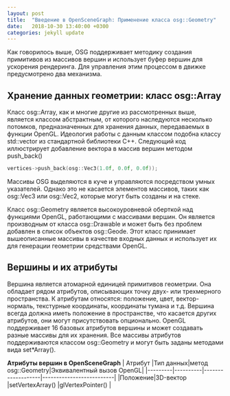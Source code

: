 ```yaml
---
layout: post
title:  "Введение в OpenSceneGraph: Применение класса osg::Geometry" 
date:   2018-10-30 13:40:00 +0300
categories: jekyll update
---
```


Как говорилось выше, OSG поддерживает методику создания примитивов из массивов вершин и использует буфер вершин для ускорения рендеринга. Для управления этим процессом в движке предусмотрено два механизма.

## Хранение данных геометрии: класс osg::Array

Класс osg::Array, как и многие другие из рассмотренных выше, является классом абстрактным, от которого наследуются несколько потомков, предназначенных для хранения данных, передаваемых в функции OpenGL. Идеология работы с данным классом подобна классу std::vector из стандартной библиотеки C++. Следующий код иллюстрирует добавление вектора в массив вершин методом push_back()

```cpp
vertices->push_back(osg::Vec3(1.0f, 0.0f, 0.0f));
```

Массивы OSG выделяются в куче и управляются посредством умных указателей. Однако это не касается элементов массивов, таких как osg::Vec3 или osg::Vec2, которые могут быть созданы и на стеке.

Класс osg::Geometry является высокоуровневой оберткой над функциями OpenGL, работающими с массивами вершин. Он является производным от класса osg::Drawable и может быть без проблем добавлен в список объектов osg::Geode. Этот класс принимает вышеописанные массивы в качестве входных данных и использует их для генерации геометрии средствами OpenGL.

## Вершины и их атрибуты

Вершина является атомарной единицей примитивов геометрии. Она обладает рядом атрибутов, описывающих точку двух- или трехмерного пространства. К атрибутам относятся: положение, цвет, вектор-нормаль, текстурные координаты, координаты тумана и т.д. Вершина всегда должна иметь положение в пространстве, что касается других атрибутов, они могут присутствовать опционально. OpenGL поддерживает 16 базовых атрибутов вершины и может создавать разные массивы для их хранения. Все массивы атрибутов поддерживаются классом osg::Geometry и могут быть заданы методами вида set*Array().

**Атрибуты вершин в OpenSceneGraph**
| Атрибут |Тип данных|метод osg::Geometry|Эквивалентный вызов OpenGL|
|---------|----------|-------------------|--------------------------|
|Положение|3D-вектор |setVertexArray()   |glVertexPointer()         |


